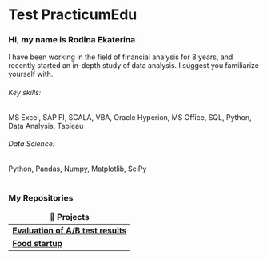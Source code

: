 # Test PracticumEdu
### Hi, my name is Rodina Ekaterina 

I have been working in the field of financial analysis for 8 years, and recently started an in-depth study of data analysis. I suggest you familiarize yourself with.

###### Key skills:
MS Excel, SAP FI, SCALA, VBA, Oracle Hyperion, MS Office, SQL, Python, Data Analysis, Tableau

###### Data Science: 
Python, Pandas, Numpy, Matplotlib, SciPy
<br><br>
<h3>My Repositories</h3>

<table width=100%>
  <thead align="center">
    <tr border: none;>
      <td><b>🎁 Projects</b></td>
    </tr>
  </thead>
  <tbody>


<tr>
      <td><a href="https://github.com/EkaterinaRodina/PracticumEdu/tree/main/A_B_test"><b> Evaluation of A/B test results </b></a></td>
</tr>    
<tr>
      <td><a href="https://github.com/EkaterinaRodina/PracticumEdu/tree/main/Project"><b> Food startup </b></a></td>
</tr>    

  </tbody>
</table>

